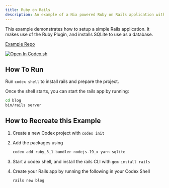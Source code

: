 ```yaml
---
title: Ruby on Rails
description: An example of a Nix powered Ruby on Rails application with Codex
---
```


This example demonstrates how to setup a simple Rails application. It makes use of the Ruby Plugin, and installs SQLite to use as a database.

[Example Repo](https://github.com/khulnasoft/codex/tree/main/examples/stacks/rails)

[![Open In Codex.sh](https://www.khulnasoft/img/codex/open-in-codex.svg)](https://codex.sh/open/templates/rails)

## How To Run

Run `codex shell` to install rails and prepare the project.

Once the shell starts, you can start the rails app by running:

```bash
cd blog
bin/rails server
```

## How to Recreate this Example

1. Create a new Codex project with `codex init`
2. Add the packages using

   ```bash
   codex add ruby_3_1 bundler nodejs-19_x yarn sqlite
   ```

3. Start a codex shell, and install the rails CLI with `gem install rails`
4. Create your Rails app by running the following in your Codex Shell

   ```bash
   rails new blog
   ```
